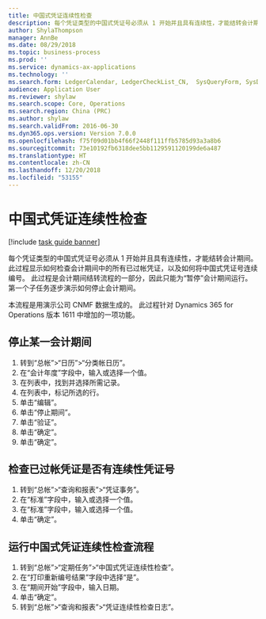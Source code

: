 ```yaml
---
title: 中国式凭证连续性检查
description: 每个凭证类型的中国式凭证号必须从 1 开始并且具有连续性，才能结转会计期间。
author: ShylaThompson
manager: AnnBe
ms.date: 08/29/2018
ms.topic: business-process
ms.prod: ''
ms.service: dynamics-ax-applications
ms.technology: ''
ms.search.form: LedgerCalendar, LedgerCheckList_CN,  SysQueryForm, SysDateLookUp, LedgerTransVoucher, SrsReportViewerForm, LedgerVoucherRenumberLog_CN
audience: Application User
ms.reviewer: shylaw
ms.search.scope: Core, Operations
ms.search.region: China (PRC)
ms.author: shylaw
ms.search.validFrom: 2016-06-30
ms.dyn365.ops.version: Version 7.0.0
ms.openlocfilehash: f75f09d01bb4f66f2448f111ffb5785d93a3a8b6
ms.sourcegitcommit: 73e10192fb6318dee5bb1129591120199de6a487
ms.translationtype: HT
ms.contentlocale: zh-CN
ms.lasthandoff: 12/20/2018
ms.locfileid: "53155"
---
```

# <a name="chinese-voucher-continuity-check"></a>中国式凭证连续性检查

[!include [task guide banner](../../includes/task-guide-banner.md)]

每个凭证类型的中国式凭证号必须从 1 开始并且具有连续性，才能结转会计期间。
此过程显示如何检查会计期间中的所有已过帐凭证，以及如何将中国式凭证号连续编号。 此过程是会计期间结转流程的一部分，因此只能为“暂停”会计期间运行。 第一个子任务逐步演示如何停止会计期间。 

本流程是用演示公司 CNMF 数据生成的。 此过程针对 Dynamics 365 for Operations 版本 1611 中增加的一项功能。


## <a name="stop-a-fiscal-period"></a>停止某一会计期间
1. 转到“总帐”>“日历”>“分类帐日历”。
2. 在“会计年度”字段中，输入或选择一个值。
3. 在列表中，找到并选择所需记录。
4. 在列表中，标记所选的行。
5. 单击“编辑”。
6. 单击“停止期间”。
7. 单击“验证”。
8. 单击“确定”。
9. 单击“确定”。

## <a name="check-whether-posted-vouchers-have-continuity-voucher-numbers"></a>检查已过帐凭证是否有连续性凭证号
1. 转到“总帐”>“查询和报表”>“凭证事务”。
2. 在“标准”字段中，输入或选择一个值。
3. 在“标准”字段中，输入或选择一个值。
4. 单击“确定”。

## <a name="run-the-chinese-voucher-continuity-check-process"></a>运行中国式凭证连续性检查流程
1. 转到“总帐”>“定期任务”>“中国式凭证连续性检查”。
2. 在“打印重新编号结果”字段中选择“是”。
3. 在“期间开始”字段中，输入日期。
4. 单击“确定”。
5. 转到“总帐”>“查询和报表”>“凭证连续性检查日志”。

